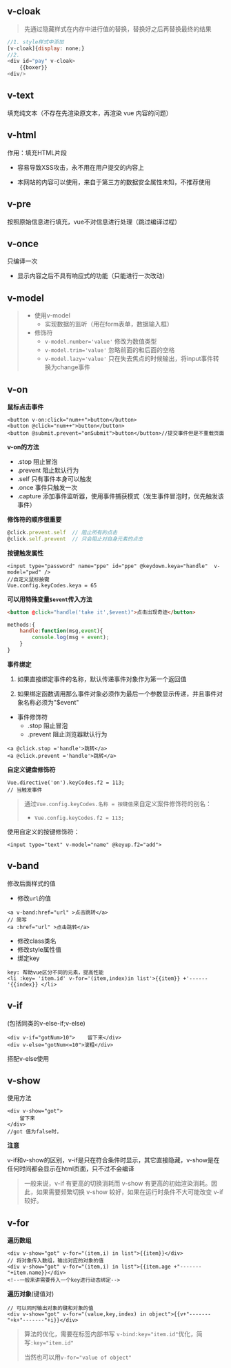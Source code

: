 ## v-cloak

> 先通过隐藏样式在内存中进行值的替换，替换好之后再替换最终的结果

```js
//1. style样式中添加
[v-cloak]{display: none;}
//2.
<div id="pay" v-cloak>
    {{boxer}}
<div/>
```

## v-text

填充纯文本（不存在先渲染原文本，再渲染 vue 内容的问题）

## v-html

作用：填充HTML片段

- 容易导致XSS攻击，永不用在用户提交的内容上

- 本网站的内容可以使用，来自于第三方的数据安全属性未知，不推荐使用

## v-pre

按照原始信息进行填充，vue不对信息进行处理（跳过编译过程） 

## v-once 

只编译一次

- 显示内容之后不具有响应式的功能（只能进行一次改动）

## v-model

> - 使用v-model
>   - 实现数据的监听（用在form表单，数据输入框）
> - 修饰符
>   - `v-model.number='value'` 修改为数值类型
>   - `v-model.trim='value'` 忽略前面的和后面的空格
>   - `v-model.lazy='value'` 只在失去焦点的时候输出，将input事件转换为change事件
>

##   v-on

**鼠标点击事件**

```vue
<button v-on:click="num++">button</button>
<button @click="num++">button</button>
<button @submit.prevent="onSubmit">button</button>//提交事件但是不重载页面
```

**v-on的方法**

- .stop  阻止冒泡
- .prevent  阻止默认行为
- .self   只有事件本身可以触发
- .once 事件只触发一次
- .capture 添加事件监听器，使用事件捕获模式（发生事件冒泡时，优先触发该事件）

**修饰符的顺序很重要**

```js
@click.prevent.self  // 阻止所有的点击
@click.self.prevent  // 只会阻止对自身元素的点击
```

**按键触发属性**

```vue
<input type="password" name="ppe" id="ppe" @keydown.keya="handle"  v-model="pwd" />
//自定义鼠标按键
Vue.config.keyCodes.keya = 65
```

**可以用特殊变量`$event`传入方法**

```html
<button @click="handle('take it',$event)">点击出现奇迹</button>
```

```js
methods:{
    handle:function(msg,event){
        console.log(msg + event);
    }
}
```

**事件绑定**

1. 如果直接绑定事件的名称，默认传递事件对象作为第一个返回值

2. 如果绑定函数调用那么事件对象必须作为最后一个参数显示传递，并且事件对象名称必须为"$event"

- 事件修饰符
  - .stop  阻止冒泡
  - .prevent  阻止浏览器默认行为

```vue
<a @click.stop ='handle'>跳转</a>
<a @click.prevent ='handle'>跳转</a>
```

**自定义键盘修饰符**

```
Vue.directive('on').keyCodes.f2 = 113;
// 当触发事件
```

> 通过`Vue.config.keyCodes.名称 = 按键值`来自定义案件修饰符的别名：
>
> - `Vue.config.keyCodes.f2 = 113;`

使用自定义的按键修饰符：

```
<input type="text" v-model="name" @keyup.f2="add">
```

## v-band

修改后面样式的值

- 修改`url`的值

```vue
<a v-band:href="url" >点击跳转</a>
// 简写
<a :href="url" >点击跳转</a>
```

- 修改class类名
- 修改style属性值
- 绑定key

```vue
key: 帮助vue区分不同的元素，提高性能
<li :key= 'item.id' v-for='(item,index)in list'>{{item}} +'------'{{index}} </li> 
```

## v-if

(包括同类的v-else-if;v-else)
```vue
<div v-if="gotNum>10">    留下来</div>
<div v-else="gotNum<=10">滚粗</div>
```

搭配v-else使用

## v-show

使用方法

```vue
<div v-show="got">
    留下来
</div>
//got 值为false时，
```

**注意**

v-if和v-show的区别，v-if是只在符合条件时显示，其它直接隐藏，v-show是在任何时间都会显示在html页面，只不过不会编译

> 一般来说，v-if 有更高的切换消耗而 v-show 有更高的初始渲染消耗。因此，如果需要频繁切换 v-show 较好，如果在运行时条件不大可能改变 v-if 较好。

## v-for

**遍历数组**

```vue
<div v-show="got" v-for="(item,i) in list">{{item}}</div>
// 将对象传入数组，输出对应的对象的值
<div v-show="got" v-for="(item,i) in list">{{item.age +"-------"+item.name}}</div>
<!--一般来讲需要传入一个key进行动态绑定-->
```

**遍历对象**(键值对)

```vue
// 可以同时输出对象的键和对象的值
<div v-show="got" v-for="(value,key,index) in object">{{v+"-------"+k+"-------"+i}}</div>
```

> 算法的优化，需要在标签内部书写 `v-bind:key="item.id"`优化，简写`:key="item.id"`
>
> 当然也可以用`v-for="value of object"`